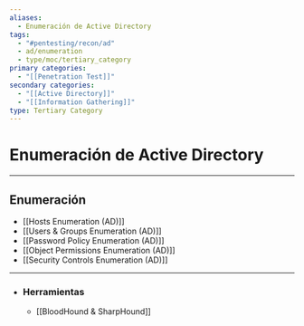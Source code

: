 ```yaml
---
aliases:
  - Enumeración de Active Directory
tags:
  - "#pentesting/recon/ad"
  - ad/enumeration
  - type/moc/tertiary_category
primary categories:
  - "[[Penetration Test]]"
secondary categories:
  - "[[Active Directory]]"
  - "[[Information Gathering]]"
type: Tertiary Category
---
```

# Enumeración de Active Directory

***

## Enumeración

-  [[Hosts Enumeration (AD)]]
-  [[Users & Groups Enumeration (AD)]]
-  [[Password Policy Enumeration (AD)]]
-  [[Object Permissions Enumeration (AD)]]
-  [[Security Controls Enumeration (AD)]]


***


- ### Herramientas
	-  [[BloodHound & SharpHound]]